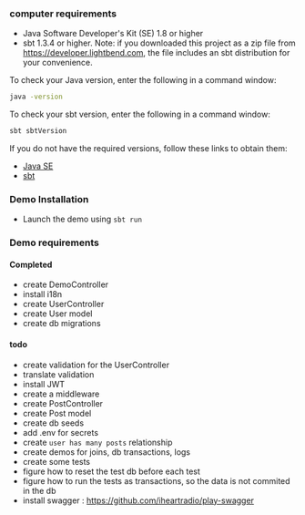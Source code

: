 ### computer requirements
* Java Software Developer's Kit (SE) 1.8 or higher
* sbt 1.3.4 or higher. Note: if you downloaded this project as a zip file from <https://developer.lightbend.com>, the file includes an sbt distribution for your convenience.

To check your Java version, enter the following in a command window:

```bash
java -version
```

To check your sbt version, enter the following in a command window:

```bash
sbt sbtVersion
```

If you do not have the required versions, follow these links to obtain them:

* [Java SE](http://www.oracle.com/technetwork/java/javase/downloads/index.html)
* [sbt](http://www.scala-sbt.org/download.html)


### Demo Installation
* Launch the demo using `sbt run`

### Demo requirements
#### Completed
- create DemoController
- install i18n
- create UserController
- create User model
- create db migrations

#### todo
- create validation for the UserController
- translate validation
- install JWT
- create a middleware
- create PostController
- create Post model
- create db seeds
- add .env for secrets
- create `user has many posts` relationship
- create demos for joins, db transactions, logs
- create some tests
- figure how to reset the test db before each test
- figure how to run the tests as transactions, so the data is not commited in the db
- install swagger : https://github.com/iheartradio/play-swagger
